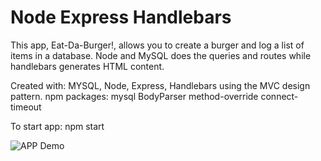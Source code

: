 # Node Express Handlebars

This app, Eat-Da-Burger!, allows you to create a burger and log a list of items in a database.  Node and MySQL does the queries and routes while handlebars generates HTML content.

Created with: 
MYSQL, Node, Express, Handlebars using the MVC design pattern.
npm packages:
mysql
BodyParser
method-override
connect-timeout

To start app: 
    npm start

![APP Demo](burger.gif)

